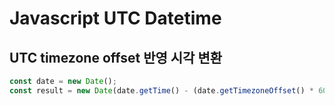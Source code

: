 # Javascript UTC Datetime

## UTC timezone offset 반영 시각 변환

```js
const date = new Date();
const result = new Date(date.getTime() - (date.getTimezoneOffset() * 60000)).toJSON();
```
